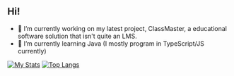 ## Hi!

- 🔭 I’m currently working on my latest project, ClassMaster, a educational software solution that isn't quite an LMS.
- 🌱 I’m currently learning Java (I mostly program in TypeScript/JS currently)

[![My Stats](https://github-readme-stats.vercel.app/api?username=nexnot&theme=nightowl)](https://github.com/anuraghazra/github-readme-stats)
[![Top Langs](https://github-readme-stats.vercel.app/api/top-langs/?username=nexnot&theme=nightowl)](https://github.com/anuraghazra/github-readme-stats)
